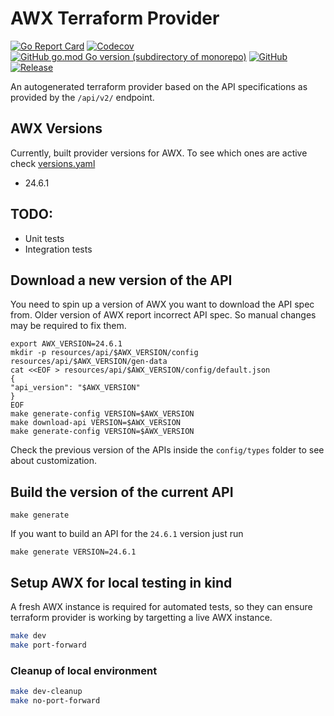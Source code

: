 # AWX Terraform Provider

[![Go Report Card](https://goreportcard.com/badge/github.com/ilopezhe/terraform-provider-awx)](https://goreportcard.com/report/github.com/ilopezhe/terraform-provider-awx)
[![Codecov](https://img.shields.io/codecov/c/gh/ilopezhe/terraform-provider-awx)](https://app.codecov.io/gh/ilopezhe/terraform-provider-awx)
[![GitHub go.mod Go version (subdirectory of monorepo)](https://img.shields.io/github/go-mod/go-version/ilopezhe/terraform-provider-awx)](go.mod)
[![GitHub](https://img.shields.io/github/license/ilopezhe/terraform-provider-awx)](LICENSE)
[![Release](https://img.shields.io/github/release/ilopezhe/terraform-provider-awx.svg)](https://github.com/ilopezhe/terraform-provider-awx/releases/latest)

An autogenerated terraform provider based on the API specifications as provided by the `/api/v2/` endpoint.

## AWX Versions

Currently, built provider versions for AWX. To see which ones are active check [versions.yaml](versions.yaml)

- 24.6.1

## TODO:

- Unit tests
- Integration tests

## Download a new version of the API

You need to spin up a version of AWX you want to download the API spec from.
Older version of AWX report incorrect API spec. So manual changes may be required to fix them.

```shell
export AWX_VERSION=24.6.1
mkdir -p resources/api/$AWX_VERSION/config resources/api/$AWX_VERSION/gen-data
cat <<EOF > resources/api/$AWX_VERSION/config/default.json
{
"api_version": "$AWX_VERSION"
}
EOF
make generate-config VERSION=$AWX_VERSION
make download-api VERSION=$AWX_VERSION
make generate-config VERSION=$AWX_VERSION

```

Check the previous version of the APIs inside the `config/types` folder to see about customization.

## Build the version of the current API

```shell
make generate
```

If you want to build an API for the `24.6.1` version just run

```shell
make generate VERSION=24.6.1
```

## Setup AWX for local testing in kind

A fresh AWX instance is required for automated tests, so they can ensure terraform provider is working by targetting a live AWX instance.

```sh
make dev
make port-forward
```

### Cleanup of local environment

```sh
make dev-cleanup
make no-port-forward
```
